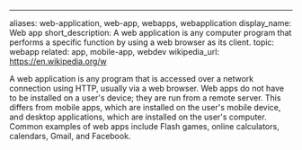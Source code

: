 ---
aliases: web-application, web-app, webapps, webapplication
display_name: Web app
short_description: A web application is any computer program that performs a specific function by using a web browser as its client.
topic: webapp
related: app, mobile-app, webdev
wikipedia_url: https://en.wikipedia.org/w

A web application is any program that is accessed over a network connection using HTTP, usually via a web browser. Web apps do not have to be installed on a user's device; they are run from a remote server. This differs from mobile apps, which are installed on the user's mobile device, and desktop applications, which are installed on the user's computer. Common examples of web apps include Flash games, online calculators, calendars, Gmail, and Facebook.
